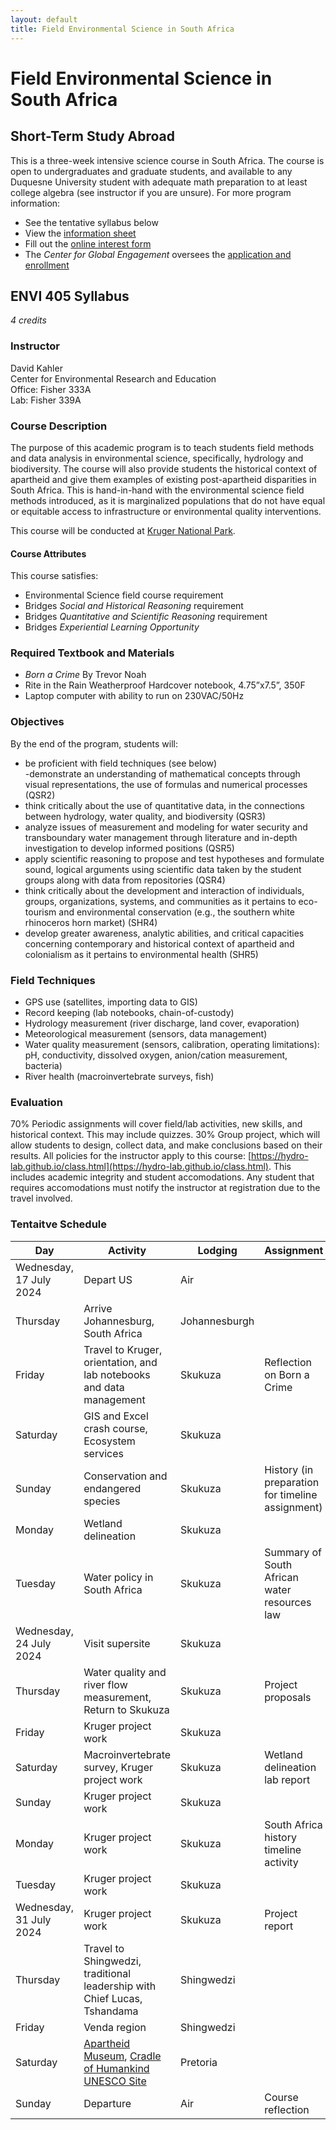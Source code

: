 ```yaml
---
layout: default
title: Field Environmental Science in South Africa
---
```

# Field Environmental Science in South Africa  
## Short-Term Study Abroad  
This is a three-week intensive science course in South Africa.  The course is open to undergraduates and graduate students, and available to any Duquesne University student with adequate math preparation to at least college algebra (see instructor if you are unsure).  For more program information:  
- See the tentative syllabus below  
- View the [information sheet](https://duq.box.com/s/7msosgk2z8nu759wyb06w5kpf8iip3jw)  
- Fill out the [online interest form](https://forms.gle/rgA7QWKETBzRxavy6)  
- The *Center for Global Engagement* oversees the [application and enrollment](https://www.duq.edu/academics/study-abroad)  

## ENVI 405 Syllabus  
*4 credits*  
### Instructor  
David Kahler  
Center for Environmental Research and Education  
Office: Fisher 333A  
Lab: Fisher 339A  

### Course Description
The purpose of this academic program is to teach students field methods and data analysis in environmental science, specifically, hydrology and biodiversity.  The course will also provide students the historical context of apartheid and give them examples of existing post-apartheid disparities in South Africa.  This is hand-in-hand with the environmental science field methods introduced, as it is marginalized populations that do not have equal or equitable access to infrastructure or environmental quality interventions.  

This course will be conducted at [Kruger National Park](https://tropicalstudies.org/portfolio/skukuza-research-station/).  

#### Course Attributes  
This course satisfies:  
- Environmental Science field course requirement  
- Bridges *Social and Historical Reasoning* requirement
- Bridges *Quantitative and Scientific Reasoning* requirement
- Bridges *Experiential Learning Opportunity*  

### Required Textbook and Materials  
- *Born a Crime* By Trevor Noah  
- Rite in the Rain Weatherproof Hardcover notebook, 4.75”x7.5”, 350F  
- Laptop computer with ability to run on 230VAC/50Hz  

### Objectives  
By the end of the program, students will:
- be proficient with field techniques (see below)  
-demonstrate an understanding of mathematical concepts through visual representations, the use of formulas and numerical processes (QSR2)  
-	think critically about the use of quantitative data, in the connections between hydrology, water quality, and biodiversity (QSR3)  
-	analyze issues of measurement and modeling for water security and transboundary water management through literature and in-depth investigation to develop informed positions (QSR5)  
-	apply scientific reasoning to propose and test hypotheses and formulate sound, logical arguments using scientific data taken by the student groups along with data from repositories (QSR4)  
-	think critically about the development and interaction of individuals, groups, organizations, systems, and communities as it pertains to eco-tourism and environmental conservation (e.g., the southern white rhinoceros horn market) (SHR4)  
-	develop greater awareness, analytic abilities, and critical capacities concerning contemporary and historical context of apartheid and colonialism as it pertains to environmental health (SHR5)  

### Field Techniques  
- GPS use (satellites, importing data to GIS)  
- Record keeping (lab notebooks, chain-of-custody)  
- Hydrology measurement (river discharge, land cover, evaporation)  
- Meteorological measurement (sensors, data management)  
- Water quality measurement (sensors, calibration, operating limitations): pH, conductivity, dissolved oxygen, anion/cation measurement, bacteria)  
- River health (macroinvertebrate surveys, fish)  

### Evaluation  
70% Periodic assignments will cover field/lab activities, new skills, and historical context.  This may include quizzes.
30% Group project, which will allow students to design, collect data, and make conclusions based on their results.
All policies for the instructor apply to this course: [https://hydro-lab.github.io/class.html](https://hydro-lab.github.io/class.html).  This includes academic integrity and student accomodations.  Any student that requires accomodations must notify the instructor at registration due to the travel involved.  

### Tentaitve Schedule  

|Day	                   |Activity                                                                 |Lodging       |Assignment |  
|------------------------|-------------------------------------------------------------------------|--------------|-----------|  
|Wednesday, 17 July 2024 |Depart US                                                                |Air	          |           |  
|Thursday                |Arrive Johannesburg, South Africa                                        |Johannesburgh |           |  
|Friday	                 |Travel to Kruger, orientation, and lab notebooks and data management     |Skukuza       |Reflection on Born a Crime |  
|Saturday	               |GIS and Excel crash course, Ecosystem services                           |Skukuza       |                           |  
|Sunday                  |Conservation and endangered species                                      |Skukuza       |History (in preparation for timeline assignment)|  
|Monday                  |Wetland delineation	                                                     |Skukuza	      |                                                |  
|Tuesday                 |Water policy in South Africa	                                           |Skukuza       |Summary of South African water resources law    |  
|Wednesday, 24 July 2024 |Visit supersite                                                          |Skukuza       |                                                |  
|Thursday                |Water quality and river flow measurement, Return to Skukuza              |Skukuza       |Project proposals                               |  
|Friday                  |Kruger project work                                                      |Skukuza       |                                                |  
|Saturday                |Macroinvertebrate survey, Kruger project work                            |Skukuza       |Wetland delineation lab report                  |  
|Sunday                  |Kruger project work                                                      |Skukuza       |                                                |  
|Monday                  |Kruger project work                                                      |Skukuza       |South Africa history timeline activity          |  
|Tuesday                 |Kruger project work                                                      |Skukuza       |                                                |  
|Wednesday, 31 July 2024 |Kruger project work                                                      |Skukuza       |Project report                                  |  
|Thursday	               |Travel to Shingwedzi, traditional leadership with Chief Lucas, Tshandama |Shingwedzi    |                                                |  
|Friday                  |Venda region                                                             |Shingwedzi    |                                                |  
|Saturday	               |[Apartheid Museum](https://www.apartheidmuseum.org/), [Cradle of Humankind UNESCO Site](https://www.maropeng.co.za/content/page/sterkfontein-caves) |Pretoria |           |  
|Sunday	                 |Departure                                                                |Air           |Course reflection                               |  

